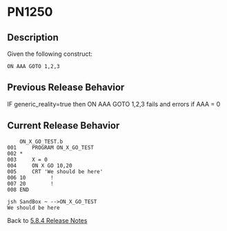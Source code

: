 # PN1250

## Description  

Given the following construct:  

```
ON AAA GOTO 1,2,3
```

## Previous Release Behavior

IF generic_reality=true then ON AAA GOTO 1,2,3 fails and errors if AAA = 0

## Current Release Behavior  

```
    ON_X_GO_TEST.b
001     PROGRAM ON_X_GO_TEST
002 *
003     X = 0
004     ON X GO 10,20
005     CRT 'We should be here'
006 10        !
007 20        !
008 END

jsh SandBox ~ -->ON_X_GO_TEST
We should be here
```

Back to [5.8.4 Release Notes](./../README.md)

<PageFooter />
